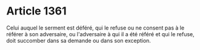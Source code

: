 # Article 1361

Celui auquel le serment est déféré, qui le refuse ou ne consent pas à le référer à son adversaire, ou l'adversaire à qui il a été référé et qui le refuse, doit succomber dans sa demande ou dans son exception.